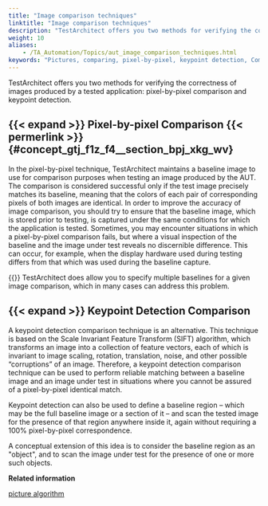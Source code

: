 ```yaml
--- 
title: "Image comparison techniques"
linktitle: "Image comparison techniques"
description: "TestArchitect offers you two methods for verifying the correctness of images produced by a tested application: pixel-by-pixel comparison and keypoint detection."
weight: 10
aliases: 
    - /TA_Automation/Topics/aut_image_comparison_techniques.html
keywords: "Pictures, comparing, pixel-by-pixel, keypoint detection, Comparing, images"
---
```


TestArchitect offers you two methods for verifying the correctness of images produced by a tested application: pixel-by-pixel comparison and keypoint detection.

## {{< expand >}} Pixel-by-pixel Comparison {{< permerlink >}} {#concept_gtj_f1z_f4__section_bpj_xkg_wv} 

In the pixel-by-pixel technique, TestArchitect maintains a baseline image to use for comparison purposes when testing an image produced by the AUT. The comparison is considered successful only if the test image precisely matches its baseline, meaning that the colors of each pair of corresponding pixels of both images are identical. In order to improve the accuracy of image comparison, you should try to ensure that the baseline image, which is stored prior to testing, is captured under the same conditions for which the application is tested. Sometimes, you may encounter situations in which a pixel-by-pixel comparison fails, but where a visual inspection of the baseline and the image under test reveals no discernible difference. This can occur, for example, when the display hardware used during testing differs from that which was used during the baseline capture.

{{<note>}} TestArchitect does allow you to specify multiple baselines for a given image comparison, which in many cases can address this problem.

## {{< expand >}} Keypoint Detection Comparison

A keypoint detection comparison technique is an alternative. This technique is based on the Scale Invariant Feature Transform \(SIFT\) algorithm, which transforms an image into a collection of feature vectors, each of which is invariant to image scaling, rotation, translation, noise, and other possible “corruptions” of an image. Therefore, a keypoint detection comparison technique can be used to perform reliable matching between a baseline image and an image under test in situations where you cannot be assured of a pixel-by-pixel identical match.

Keypoint detection can also be used to define a baseline region – which may be the full baseline image or a section of it – and scan the tested image for the presence of that region anywhere inside it, again without requiring a 100% pixel-by-pixel correspondence.

A conceptual extension of this idea is to consider the baseline region as an "object", and to scan the image under test for the presence of one or more such objects.




**Related information**  


[picture algorithm](/automation-guide/action-based-testing-language/built-in-settings/other-settings/picture-algorithm)

